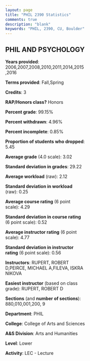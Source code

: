 ```yaml
---
layout: page
title: "PHIL 2390 Statistics"
comments: true
description: "blank"
keywords: "PHIL, 2390, CU, Boulder"
--- 
```

<head>
<script src="https://ajax.googleapis.com/ajax/libs/jquery/2.1.3/jquery.min.js"></script>
<script src="https://dl.dropboxusercontent.com/s/pc42nxpaw1ea4o9/highcharts.js?dl=0"></script>
<!-- <script src="../assets/js/highcharts.js"></script> -->
<style type="text/css">@font-face {
	font-family: "Bebas Neue";
	src: url(https://www.filehosting.org/file/details/544349/BebasNeue%20Regular.otf) format("opentype");
	}
	h1.Bebas { 
		font-family: "Bebas Neue", Verdana, Tahoma;
	}
</style>
</head>
<body>
	<div id="container" style="float: right; width: 45%; height: 88%; margin-left: 2.5%; margin-right: 2.5%;"></div>
	<script language="JavaScript">
		$(document).ready(function() {
		var chart = {type: 'column'};
		var title = {text: 'Grade Distribution'};
		var xAxis = {categories: ['A','B','C','D','F'],crosshair: true};
		var yAxis = {min: 0,title: {text: 'Percentage'}};
		var tooltip = {headerFormat: '<center><b><span style="font-size:20px">{point.key}</span></b></center>',
		               pointFormat: '<td style="padding:0"><b>{point.y:.1f}%</b></td>',
		               footerFormat: '</table>',shared: true,useHTML: true};
		var plotOptions = {column: {pointPadding: 0.0,borderWidth: 0}};  
		var credits = {enabled: false};var series= [{name: 'Percent',data: [26.67,57.08,8.75,3.33,4.17,]}];
		var json = {};
		json.chart = chart;
		json.title = title;
		json.tooltip = tooltip;
		json.xAxis = xAxis;
		json.yAxis = yAxis;  
		json.series = series;
		json.plotOptions = plotOptions;  
		json.credits = credits;
		$('#container').highcharts(json);
	});
	</script>
</body>
			   
## PHIL AND PSYCHOLOGY

**Years provided**: 2006,2007,2008,2010,2011,2014,2015,2016

**Terms provided**: Fall,Spring

**Credits**: 3

**RAP/Honors class?** Honors

**Percent grade**: 99.15%

**Percent withdrawn**: 4.96%

**Percent incomplete**: 0.85%

**Proportion of students who dropped**: 5.45

**Average grade** (4.0 scale): 3.02

**Standard deviation in grades**: 29.22

**Average workload** (raw): 2.12

**Standard deviation in workload** (raw): 0.25

**Average course rating** (6 point scale): 4.29

**Standard deviation in course rating** (6 point scale): 0.52

**Average instructor rating** (6 point scale): 4.77

**Standard deviation in instructor rating** (6 point scale): 0.56

**Instructors**: RUPERT, ROBERT D,PEIRCE, MICHAEL A,FILEVA, ISKRA NIKOVA

**Easiest instructor** (based on class grade): RUPERT, ROBERT D

**Sections** (and **number of sections**): 880,010,001,200, 9

**Department**: PHIL

**College**: College of Arts and Sciences

**A&S Division**: Arts and Humanities

**Level**: Lower

**Activity**: LEC - Lecture